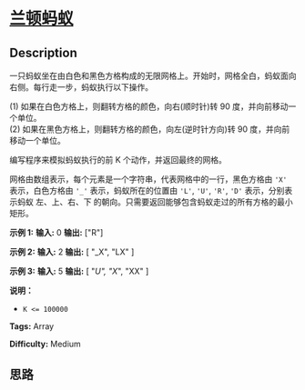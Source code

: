 # [兰顿蚂蚁][title]

## Description

一只蚂蚁坐在由白色和黑色方格构成的无限网格上。开始时，网格全白，蚂蚁面向右侧。每行走一步，蚂蚁执行以下操作。

(1) 如果在白色方格上，则翻转方格的颜色，向右(顺时针)转 90 度，并向前移动一个单位。  
(2) 如果在黑色方格上，则翻转方格的颜色，向左(逆时针方向)转 90 度，并向前移动一个单位。

编写程序来模拟蚂蚁执行的前 K 个动作，并返回最终的网格。

网格由数组表示，每个元素是一个字符串，代表网格中的一行，黑色方格由 `'X'` 表示，白色方格由 `'_'` 表示，蚂蚁所在的位置由 `'L'`,
`'U'`, `'R'`, `'D'` 表示，分别表示蚂蚁 左、上、右、下 的朝向。只需要返回能够包含蚂蚁走过的所有方格的最小矩形。

**示例 1:**
            **输入:** 0    **输出:** ["R"]    

**示例 2:**
            **输入:** 2    **输出:** [      "_X",      "LX"    ]    

**示例 3:**
            **输入:** 5    **输出:** [      "_U",      "X_",      "XX"    ]    

**说明：**

  * `K <= 100000`


**Tags:** Array

**Difficulty:** Medium

## 思路

[title]: https://leetcode-cn.com/problems/langtons-ant-lcci
